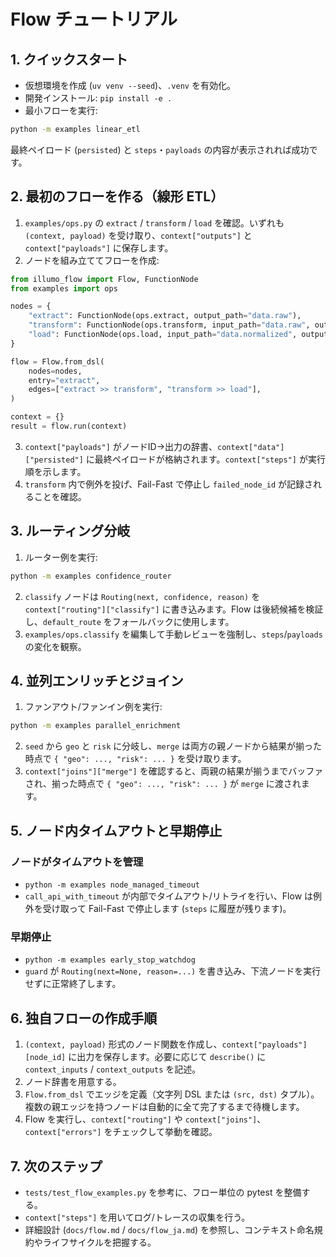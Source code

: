 # Flow チュートリアル

## 1. クイックスタート
- 仮想環境を作成 (`uv venv --seed`)、`.venv` を有効化。
- 開発インストール: `pip install -e .`
- 最小フローを実行:

```bash
python -m examples linear_etl
```

最終ペイロード (`persisted`) と `steps`・`payloads` の内容が表示されれば成功です。

## 2. 最初のフローを作る（線形 ETL）
1. `examples/ops.py` の `extract` / `transform` / `load` を確認。いずれも `(context, payload)` を受け取り、`context["outputs"]` と `context["payloads"]` に保存します。
2. ノードを組み立ててフローを作成:

```python
from illumo_flow import Flow, FunctionNode
from examples import ops

nodes = {
    "extract": FunctionNode(ops.extract, output_path="data.raw"),
    "transform": FunctionNode(ops.transform, input_path="data.raw", output_path="data.normalized"),
    "load": FunctionNode(ops.load, input_path="data.normalized", output_path="data.persisted"),
}

flow = Flow.from_dsl(
    nodes=nodes,
    entry="extract",
    edges=["extract >> transform", "transform >> load"],
)

context = {}
result = flow.run(context)
```

3. `context["payloads"]` がノードID→出力の辞書、`context["data"]["persisted"]` に最終ペイロードが格納されます。`context["steps"]` が実行順を示します。
4. `transform` 内で例外を投げ、Fail-Fast で停止し `failed_node_id` が記録されることを確認。

## 3. ルーティング分岐
1. ルーター例を実行:

```bash
python -m examples confidence_router
```

2. `classify` ノードは `Routing(next, confidence, reason)` を `context["routing"]["classify"]` に書き込みます。Flow は後続候補を検証し、`default_route` をフォールバックに使用します。
3. `examples/ops.classify` を編集して手動レビューを強制し、`steps`/`payloads` の変化を観察。

## 4. 並列エンリッチとジョイン
1. ファンアウト/ファンイン例を実行:

```bash
python -m examples parallel_enrichment
```

2. `seed` から `geo` と `risk` に分岐し、`merge` は両方の親ノードから結果が揃った時点で `{ "geo": ..., "risk": ... }` を受け取ります。
3. `context["joins"]["merge"]` を確認すると、両親の結果が揃うまでバッファされ、揃った時点で `{ "geo": ..., "risk": ... }` が `merge` に渡されます。

## 5. ノード内タイムアウトと早期停止
### ノードがタイムアウトを管理
- `python -m examples node_managed_timeout`
- `call_api_with_timeout` が内部でタイムアウト/リトライを行い、Flow は例外を受け取って Fail-Fast で停止します (`steps` に履歴が残ります)。

### 早期停止
- `python -m examples early_stop_watchdog`
- `guard` が `Routing(next=None, reason=...)` を書き込み、下流ノードを実行せずに正常終了します。

## 6. 独自フローの作成手順
1. `(context, payload)` 形式のノード関数を作成し、`context["payloads"][node_id]` に出力を保存します。必要に応じて `describe()` に `context_inputs` / `context_outputs` を記述。
2. ノード辞書を用意する。
3. `Flow.from_dsl` でエッジを定義（文字列 DSL または `(src, dst)` タプル）。複数の親エッジを持つノードは自動的に全て完了するまで待機します。
4. Flow を実行し、`context["routing"]` や `context["joins"]`、`context["errors"]` をチェックして挙動を確認。

## 7. 次のステップ
- `tests/test_flow_examples.py` を参考に、フロー単位の pytest を整備する。
- `context["steps"]` を用いてログ/トレースの収集を行う。
- 詳細設計 (`docs/flow.md` / `docs/flow_ja.md`) を参照し、コンテキスト命名規約やライフサイクルを把握する。
